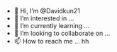 - 👋 Hi, I’m @Davidkun21
- 👀 I’m interested in ...
- 🌱 I’m currently learning ...
- 💞️ I’m looking to collaborate on ...
- 📫 How to reach me ... hh

<!---
Davidkun21/Davidkun21 is a ✨ special ✨ repository because its `README.md` (this file) appears on your GitHub profile.
You can click the Preview link to take a look at your changes.
--->
